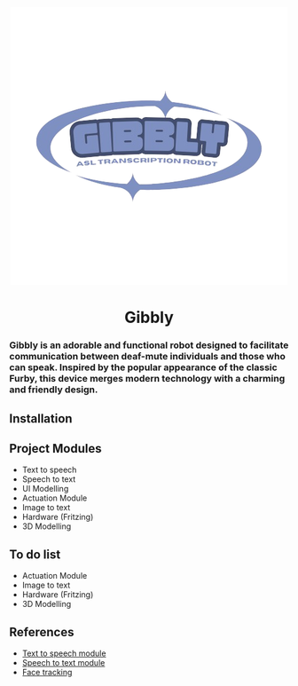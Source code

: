 <div align="center">
  <img src="images/logo.png" alt="Gibbly" >
</div>

<div align="center">
  <h1>Gibbly</h1>
</div>

<h3>Gibbly is an adorable and functional robot designed to facilitate communication between deaf-mute individuals and those who can speak. Inspired by the popular appearance of the classic Furby, this device merges modern technology with a charming and friendly design. </h3>

## Installation


## Project Modules
- Text to speech
- Speech to text
- UI Modelling
- Actuation Module
- Image to text
- Hardware (Fritzing)
- 3D Modelling

## To do list
- Actuation Module
- Image to text
- Hardware (Fritzing)
- 3D Modelling

## References
- [Text to speech module](https://platform.openai.com/docs/guides/text-to-speech)
- [Speech to text module](https://platform.openai.com/docs/guides/speech-to-text/quickstart)
- [Face tracking](https://www.instructables.com/Pan-Tilt-face-tracking-with-the-raspberry-pi/)
